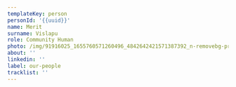 ```yaml
---
templateKey: person
personId: '{{uuid}}'
name: Merit
surname: Vislapu
role: Community Human
photo: /img/91916025_1655760571260496_4842642421571387392_n-removebg-preview.png
about: ''
linkedin: ''
label: our-people
tracklist: ''
---
```

